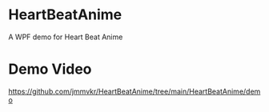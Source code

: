 # HeartBeatAnime
A WPF demo for Heart Beat Anime

# Demo Video
https://github.com/jmmvkr/HeartBeatAnime/tree/main/HeartBeatAnime/demo
